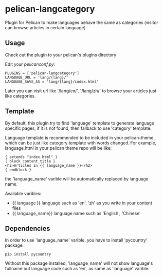 pelican-langcategory
====================

Plugin for Pelican to make languages behave the same as categories (visitor can browse articles in certain language)


## Usage

Check out the plugin to your pelican's plugins directory 

Edit your *pelicanconf.py*: 

    PLUGINS = ['pelican-langcategory']
    LANGUAGE_URL = 'lang/{lang}/'
    LANGUAGE_SAVE_AS = 'lang/{lang}/index.html'
    
Later you can visit url like '/lang/en/', '/lang/zh/' to browse your articles just like categories.

## Template

By default, this plugin try to find 'language' template to generate language specific pages, if it is not found, then fallback to use 'category' template.

Language template is recommended to be included in your pelican-theme, which can be just like category template with words changed. For example, language.html in your pelican theme repo will be like:

    { extends "index.html" }
    { block content_title }
    <h2>Articles in {{ language_name }}</h2>
    { endblock }

the 'language_name' varible will be automatically replaced by language name.

Available varibles:

  * {{ language }} language such as 'en', 'zh' as you write in your content files
  * {{ language_name}} language name such as 'English', 'Chinese'
    
## Dependencies

In order to use 'language_name' varible, you have to install 'pycountry' package.

    pip install pycountry
    
Without this package installed, 'language_name' will not show language's fullname but language code such as 'en', as same as 'language' varible.
